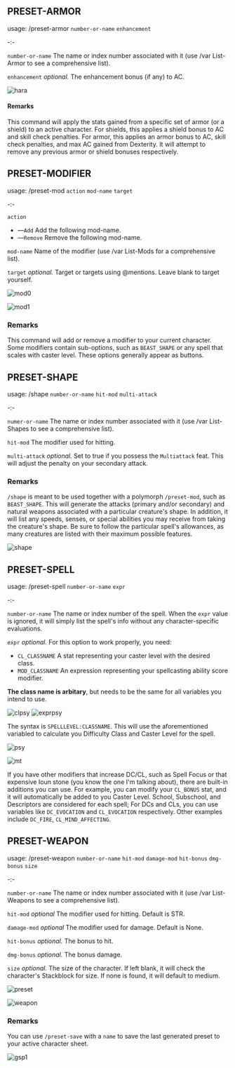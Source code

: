 ## **PRESET-ARMOR**

usage: /preset-armor `number-or-name` `enhancement`

-:-

`number-or-name` The name or index number associated with it (use /var List-Armor to see a comprehensive list).

`enhancement` *optional.* The enhancement bonus (if any) to AC.

![hara](https://user-images.githubusercontent.com/10622391/192118521-60e4c411-a50b-49dd-8793-9ffb6e9bf74d.jpg)

#### Remarks
This command will apply the stats gained from a specific set of armor (or a shield) to an active character. For shields, this applies a shield bonus to AC and skill check penalties. For armor, this applies an armor bonus to AC, skill check penalties, and max AC gained from Dexterity. It will attempt to remove any previous armor or shield bonuses respectively.


## **PRESET-MODIFIER**

usage: /preset-mod `action` `mod-name` `target`

-:-

`action`

 - —`Add` Add the following mod-name.
 - —`Remove` Remove the following mod-name.

`mod-name` Name of the modifier (use /var List-Mods for a comprehensive list).

`target` *optional.* Target or targets using @mentions. Leave blank to target yourself.

![mod0](https://user-images.githubusercontent.com/10622391/192043634-72ca55d6-5a9d-4936-8356-7eedff008113.jpg)

![mod1](https://user-images.githubusercontent.com/10622391/192043649-46aa7dcc-0f48-4c53-b1a5-5d4198febdc4.jpg)


### Remarks
This command will add or remove a modifier to your current character. Some modifiers contain sub-options, such as `BEAST_SHAPE` or any spell that scales with caster level. These options generally appear as buttons.



## **PRESET-SHAPE**

usage: /shape `number-or-name` `hit-mod` `multi-attack`

-:-

`numer-or-name` The name or index number associated with it (use /var List-Shapes to see a comprehensive list).
 
`hit-mod` The modifier used for hitting.

`multi-attack` *optional.* Set to true if you possess the `Multiattack` feat. This will adjust the penalty on your secondary attack.
 
### Remarks
`/shape` is meant to be used together with a polymorph `/preset-mod`, such as `BEAST_SHAPE`. This will generate the attacks (primary and/or secondary) and natural weapons associated with a particular creature's shape. In addition, it will list any speeds, senses, or special abilities you may receive from taking the creature's shape. Be sure to follow the particular spell's allowances, as many creatures are listed with their maximum possible features.

![shape](https://user-images.githubusercontent.com/10622391/192065898-00161ce4-7775-4b49-b7bf-34c11d8631d3.jpg)


## **PRESET-SPELL**

usage: /preset-spell `number-or-name` `expr`

-:-

`number-or-name` The name or index number of the spell. When the `expr` value is ignored, it will simply list the spell's info without any character-specific evaluations.

`expr` *optional.*  For this option to work properly, you need: 
 - `CL_CLASSNAME` A stat representing your caster level with the desired class.
 - `MOD_CLASSNAME` An expression representing your spellcasting ability score modifier.

**The class name is arbitary**, but needs to be the same for all variables you intend to use.

![clpsy](https://user-images.githubusercontent.com/10622391/193384381-c62a8e75-21e6-4557-b5ec-495258ff8060.jpg)
![exprpsy](https://user-images.githubusercontent.com/10622391/193384422-1a2db1f8-2dc6-493d-83b8-2de25c8c8f86.jpg)

The syntax is `SPELLLEVEL:CLASSNAME`. This will use the aforementioned variabled to calculate you Difficulty Class and Caster Level for the spell.
 
![psy](https://user-images.githubusercontent.com/10622391/193386057-bf25a232-12b3-4eed-a4cb-754ec334422e.jpg)

![mt](https://user-images.githubusercontent.com/10622391/193384050-16149f05-4a81-4bc4-8992-1a82da112e45.jpg)

If you have other modifiers that increase DC/CL, such as Spell Focus or that expensive Ioun stone (you know the one I'm talking about), there are built-in additions you can use. For example, you can modify your `CL_BONUS` stat, and it will automatically be added to you Caster Level. School, Subschool, and Descriptors are considered for each spell; For DCs and CLs, you can use variables like `DC_EVOCATION` and `CL_EVOCATION` respectively. Other examples include `DC_FIRE`, `CL_MIND_AFFECTING`.



## **PRESET-WEAPON**

usage: /preset-weapon `number-or-name` `hit-mod` `damage-mod` `hit-bonus` `dmg-bonus` `size`

-:-

`number-or-name` The name or index number associated with it (use /var List-Weapons to see a comprehensive list).

`hit-mod` *optional* The modifier used for hitting. Default is STR.

`damage-mod` *optional* The modifier used for damage. Default is None.

`hit-bonus` *optional.* The bonus to hit.

`dmg-bonus` *optional.* The bonus damage.

`size` *optional.* The size of the character. If left blank, it will check the character's Stackblock for size. If none is found, it will default to medium.


![preset](https://user-images.githubusercontent.com/10622391/192030455-2149b615-ea3f-4663-b55d-5d8a56846b8f.jpg)

![weapon](https://user-images.githubusercontent.com/10622391/192163817-021abd3f-c883-40d6-a021-751cd17c653e.jpg)


### Remarks
You can use `/preset-save` with a `name` to save the last generated preset to your active character sheet.

![gsp1](https://user-images.githubusercontent.com/10622391/193103489-75e9736b-2517-4b50-8d4e-1587e9daaa77.jpg)


